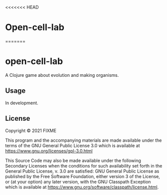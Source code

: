 <<<<<<< HEAD
# Open-cell-lab
=======
# open-cell-lab

A Clojure game about evolution and making organisms.

## Usage

In development.

## License

Copyright © 2021 FIXME

This program and the accompanying materials are made available under the
terms of the GNU General Public License 3.0 which is available at
https://www.gnu.org/licenses/gpl-3.0.html

This Source Code may also be made available under the following Secondary
Licenses when the conditions for such availability set forth in the General Public License, v. 3.0 are satisfied: GNU General Public License as published by
the Free Software Foundation, either version 3 of the License, or (at your
option) any later version, with the GNU Classpath Exception which is available
at https://www.gnu.org/software/classpath/license.html.
